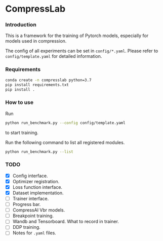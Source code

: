 # CompressLab
### Introduction
This is a framework for the training of Pytorch models, especially for models used in compression.


<!-- `registry` is used to dynamically initialize all classes from the config in `yaml` files. See `utils/registry.py` for more information.  -->


The config of all experiments can be set in `config/*.yaml`. Please refer to `config/template.yaml` for detailed information.

### Requirements

```bash
conda create -n compresslab python=3.7
pip install requirements.txt
pip install .
```


### How to use

Run
```bash
python run_benchmark.py --config config/template.yaml
```
to start training.

Run the following command to list all registered modules.
```bash
python run_benchmark.py --list
```



### TODO
- [x] Config interface.
- [x] Optimizer registration.
- [x] Loss function interface.
- [x] Dataset implementation.
- [ ] Trainer interface.
- [ ] Progress bar.
- [ ] CompressAI Vbr models.
- [ ] Breakpoint training.
- [ ] Wandb and Tensorboard. What to record in trainer.
- [ ] DDP training.
- [ ] Notes for `.yaml` files.